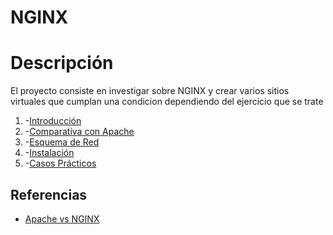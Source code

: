 # NGINX

# Descripción
El proyecto consiste en investigar sobre NGINX y crear varios sitios virtuales que cumplan una condicion dependiendo del ejercicio que se trate

1. -[Introducción](https://github.com/jesusromero92/docker-portainer/blob/main/Indice/introduccion.md)
2. -[Comparativa con Apache](https://github.com/jesusromero92/NGINX/blob/main/Indices/comparativa.md)
3. -[Esquema de Red](https://github.com/jesusromero92/NGINX/blob/main/Indices/Esquema.md)
4. -[Instalación](https://github.com/jesusromero92/NGINX/blob/main/Indices/instalacion.md)
5. -[Casos Prácticos](https://github.com/jesusromero92/NGINX/blob/main/Indices/practica.md)

## **Referencias**
  * [Apache vs NGINX](https://www.redeszone.net/2019/01/26/apache-vs-nginx-servidor-web-2019/)
